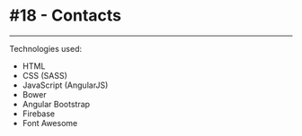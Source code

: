 # #18 - Contacts
---
Technologies used:

- HTML
- CSS (SASS)
- JavaScript (AngularJS)
- Bower
- Angular Bootstrap
- Firebase
- Font Awesome
